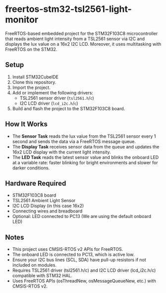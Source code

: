 # freertos-stm32-tsl2561-light-monitor

FreeRTOS-based embedded project for the STM32F103C8 microcontroller that reads ambient light intensity from a TSL2561 sensor via I2C and displays the lux value on a 16x2 I2C LCD. Moreover, it uses multitasking with FreeRTOS on the STM32.



## Setup

1. Install STM32CubeIDE
2. Clone this repository.
3. Import the project.
4. Add or implement the following drivers:
   - TSL2561 sensor driver (`tsl2561.h`/`c`)
   - I2C LCD driver (`lcd_i2c.h`/`c`)
5. Build and flash the project to the STM32F103C8 board.



## How It Works

- The **Sensor Task** reads the lux value from the TSL2561 sensor every 1 second and sends the data via a FreeRTOS message queue.
- The **Display Task** receives sensor data from the queue and updates the 16x2 LCD display with the current light intensity.
- The **LED Task** reads the latest sensor value and blinks the onboard LED at a variable rate: faster blinking for bright environments and slower for darker conditions.



## Hardware Required

- STM32F103C8 board
- TSL2561 Ambient Light Sensor
- I2C LCD Display (in this case 16x2)
- Connecting wires and breadboard
- Optional: LED connected to PC13 (We are using the default onboard LED)



## Notes
- This project uses CMSIS-RTOS v2 APIs for FreeRTOS.
- The onboard LED is connected to PC13, which is active low.
- Ensure your I2C bus lines (SCL, SDA) have pull-up resistors if not included on modules.
- Requires TSL2561 driver (tsl2561.h/c) and I2C LCD driver (lcd_i2c.h/c) compatible with STM32 HAL.
- Uses FreeRTOS APIs (osThreadNew, osMessageQueueNew, etc.) with CMSIS-RTOS v2.

